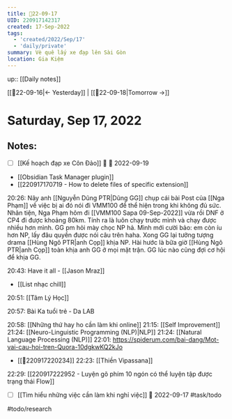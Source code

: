 ```yaml
---
title: 📝22-09-17
UID: 220917142317
created: 17-Sep-2022
tags:
  - 'created/2022/Sep/17'
  - 'daily/private'
summary: Vè quê lấy xe đạp lên Sài Gòn
location: Gia Kiệm
---
```


up:: [[Daily notes]]

[[📝22-09-16|<- Yesterday]] | [[📝22-09-18|Tomorrow ->]]
# Saturday, Sep 17, 2022

## Notes:
- [ ] [[Kế hoạch đạp xe Côn Đảo]]  🔼 📅 2022-09-19 

- [[Obsidian Task Manager plugin]]
- [[220917170719 - How to delete files of specific extension]]


20:26: Nãy anh [[Nguyễn Dũng PTR|Dũng GG]] chụp cái bài Post của [[Nga Phạm]] về việc bị ai đó nói đi VMM100 để thể hiện trong khi không đủ sức. Nhân tiện, Nga Phạm hôm đi [[VMM100 Sapa 09-Sep-2022]] vừa rồi DNF ở CP4 đi được khoảng 80km. Tính ra là luôn chạy trước mình và chạy được nhiều hơn mình. GG pm hỏi mày chọc NP hả. Mình mới cười bảo: em còn íu hơn NP, lấy đâu quyền được nói câu trên haha. Xong GG lại tưởng tượng drama [[Hùng Ngô PTR|anh Cọp]] khịa NP. Hài hước là bữa giờ [[Hùng Ngô PTR|anh Cọp]] toàn khịa anh GG ở mọi mặt trận. GG lúc nào cũng đợi cơ hội để khịa GG.

20:43: Have it all - [[Jason Mraz]]
- [[List nhạc chill]]

20:51: [[Tâm Lý Học]]

20:57: Bài Ka tuổi trẻ -  Da LAB

20:58: [[Những thứ hay ho cần làm khi online]]
21:15: [[Self Improvement]]
21:24: [[Neuro-Linguistic Programming (NLP)|NLP]]
21:24: [[Natural Language Processing (NLP)]]
22:01: https://spiderum.com/bai-dang/Mot-vai-cau-hoi-tren-Quora-10dgkwKQ2kJo
- [[💬220917220234]]
22:23: [[Thiền Vipassana]]

22:29: [[220917222952 - Luyện gõ phím 10 ngón có thể luyện tập được trạng thái Flow]]

- [ ] [[Tìm hiểu những việc cần làm khi nghỉ việc]] 🛫 2022-09-17 #task/todo 

#todo/research 